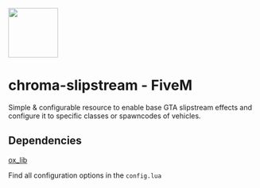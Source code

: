 <img src="https://github.com/Gravxd/fivem-enginesound-menu/assets/75702884/95a09e7e-d8aa-4955-ae0a-ae1ce6a639d4" width="100" height="100"><br>
# chroma-slipstream - FiveM
Simple & configurable resource to enable base GTA slipstream effects and configure it to specific classes or spawncodes of vehicles.

## Dependencies
[ox_lib](https://github.com/overextended/ox_lib)

Find all configuration options in the `config.lua`
